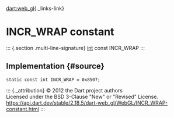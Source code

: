 [dart:web\_gl](../../dart-web_gl/dart-web_gl-library){._links-link}

INCR\_WRAP constant
===================

::: {.section .multi-line-signature}
[int](../../dart-core/int-class) const INCR\_WRAP
:::

Implementation {#source}
--------------

``` {.language-dart data-language="dart"}
static const int INCR_WRAP = 0x8507;
```

::: {._attribution}
© 2012 the Dart project authors\
Licensed under the BSD 3-Clause \"New\" or \"Revised\" License.\
<https://api.dart.dev/stable/2.18.5/dart-web_gl/WebGL/INCR_WRAP-constant.html>
:::
